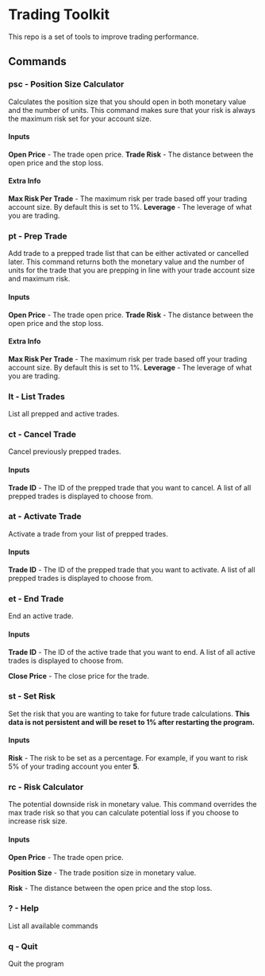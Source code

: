 # Trading Toolkit

This repo is a set of tools to improve trading performance.

## Commands

### psc - Position Size Calculator

Calculates the position size that you should open in both monetary value and the number of units. This command makes sure that your risk is always the maximum risk set for your account size.

#### Inputs

**Open Price** - The trade open price.
**Trade Risk** - The distance between the open price and the stop loss.

#### Extra Info

**Max Risk Per Trade** - The maximum risk per trade based off your trading account size. By default this is set to 1%.
**Leverage** - The leverage of what you are trading.

### pt - Prep Trade

Add trade to a prepped trade list that can be either activated or cancelled later. This command returns both the monetary value and the number of units for the trade that you are prepping in line with your trade account size and maximum risk.

#### Inputs

**Open Price** - The trade open price.
**Trade Risk** - The distance between the open price and the stop loss.

#### Extra Info

**Max Risk Per Trade** - The maximum risk per trade based off your trading account size. By default this is set to 1%.
**Leverage** - The leverage of what you are trading.

### lt - List Trades

List all prepped and active trades.

### ct - Cancel Trade

Cancel previously prepped trades.

#### Inputs

**Trade ID** - The ID of the prepped trade that you want to cancel. A list of all prepped trades is displayed to choose from.

### at - Activate Trade

Activate a trade from your list of prepped trades.

#### Inputs

**Trade ID** - The ID of the prepped trade that you want to activate. A list of all prepped trades is displayed to choose from.

### et - End Trade

End an active trade.

#### Inputs

**Trade ID** - The ID of the active trade that you want to end. A list of all active trades is displayed to choose from.

**Close Price** - The close price for the trade.

### st - Set Risk

Set the risk that you are wanting to take for future trade calculations. **This data is not persistent and will be reset to 1% after restarting the program.**

#### Inputs

**Risk** - The risk to be set as a percentage. For example, if you want to risk 5% of your trading account you enter **5**.

### rc - Risk Calculator

The potential downside risk in monetary value. This command overrides the max trade risk so that you can calculate potential loss if you choose to increase risk size.

#### Inputs

**Open Price** - The trade open price.

**Position Size** - The trade position size in monetary value.

**Risk** - The distance between the open price and the stop loss.

### ? - Help

List all available commands

### q - Quit

Quit the program
